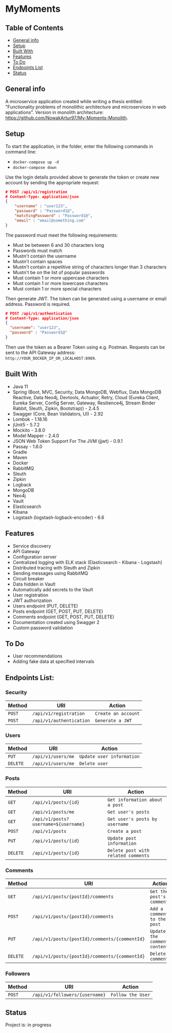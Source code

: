# MyMoments

## Table of Contents

- [General info](#general-info)
- [Setup](#setup)
- [Built With](#built-with)
- [Features](#features)
- [To Do](#to-do)
- [Endpoints List](#endpoints-list)
- [Status](#status)

## General info

A microservice application created while writing a thesis entitled: "Functionality problems of monolithic architecture and microservices in web applications". Version in monolith architecture: https://github.com/NowakArtur97/My-Moments-Monolith.

## Setup

To start the application, in the folder, enter the following commands in command line:

- `docker-compose up -d`
- `docker-compose down`

Use the login details provided above to generate the token or create new account by sending the appropriate request:

```json
# POST /api/v1/registration
# Content-Type: application/json
{
    "username" : "user123",
    "password" : "Password1@",
    "matchingPassword" : "Password1@",
    "email" : "email@something.com"
}
```

The password must meet the following requirements:

- Must be between 6 and 30 characters long
- Passwords must match
- Mustn't contain the username
- Mustn't contain spaces
- Mustn't contain a repetitive string of characters longer than 3 characters
- Mustn't be on the list of popular passwords
- Must contain 1 or more uppercase characters
- Must contain 1 or more lowercase characters
- Must contain 1 or more special characters

Then generate JWT. The token can be generated using a username or email address. Password is required.

```json
# POST /api/v1/authentication
# Content-Type: application/json
{
  "username": "user123",
  "password" : "Password1@"
}
```

Then use the token as a Bearer Token using e.g. Postman. Requests can be sent to the API Gateway address: `http://YOUR_DOCKER_IP_OR_LOCALHOST:8989`.

## Built With

- Java 11
- Spring (Boot, MVC, Security, Data MongoDB, Webflux, Data MongoDB Reactive, Data Neo4j, Devtools, Actuator, Retry, Cloud (Eureka Client, Eureka Server, Config Server, Gateway, Resilience4j, Stream Binder Rabbit, Sleuth, Zipkin, Bootstrap)) - 2.4.5
- Swagger (Core, Bean Validators, UI) - 2.92
- Lombok - 1.18.16
- jUnit5 - 5.7.2
- Mockito - 3.8.0
- Model Mapper - 2.4.0
- JSON Web Token Support For The JVM (jjwt) - 0.9.1
- Passay - 1.6.0
- Gradle
- Maven
- Docker
- RabbitMQ
- Sleuth
- Zipkin
- Logback
- MongoDB
- Neo4j
- Vault
- Elasticsearch
- Kibana
- Logstash (logstash-logback-encoder) - 6.6

## Features

- Service discovery
- API Gateway
- Configuration server
- Centralized logging with ELK stack (Elasticsearch - Kibana - Logstash)
- Distributed tracing with Sleuth and Zipkin
- Sending messages using RabbitMQ
- Circuit breaker
- Data hidden in Vault
- Automatically add secrets to the Vault
- User registration
- JWT authorization
- Users endpoint (PUT, DELETE)
- Posts endpoint (GET, POST, PUT, DELETE)
- Comments endpoint (GET, POST, PUT, DELETE)
- Documentation created using Swagger 2
- Custom password validation

## To Do

- User recommendations
- Adding fake data at specified intervals

## Endpoints List:

### Security

| Method | URI                      | Action                                |
| ------ | ------------------------ | ------------------------------------- |
| `POST` | `/api/v1/registration`   | `Create an account`    |
| `POST` | `/api/v1/authentication` | `Generate a JWT`                        |

### Users

| Method    | URI                          | Action                                                               |
| --------- | ---------------------------- | -------------------------------------------------------------------- |
| `PUT`     | `/api/v1/users/me`        | `Update user information`                                      |
| `DELETE`     | `/api/v1/users/me`        | `Delete user`                                      |

### Posts

| Method    | URI                          | Action                                                               |
| --------- | ---------------------------- | -------------------------------------------------------------------- |
| `GET`     | `/api/v1/posts/{id}` | `Get information about a post`                     |
| `GET`     | `/api/v1/posts/me` | `Get user's posts`                     |
| `GET`     | `/api/v1/posts?username=${username}`        | `Get user's posts by username`
| `POST`     | `/api/v1/posts`        | `Create a post`
| `PUT`     | `/api/v1/posts/{id}`        | `Update post information`                                      |
| `DELETE`     | `/api/v1/posts/{id}`        | `Delete post with related comments`                                      |

### Comments

| Method    | URI                          | Action                                                               |
| --------- | ---------------------------- | -------------------------------------------------------------------- |
| `GET`     | `/api/v1/posts/{postId}/comments` | `Get the post's comments`                     |
| `POST`     | `/api/v1/posts/{postId}/comments`        | `Add a comment to the post`
| `PUT`     | `/api/v1/posts/{postId}/comments/{commentId}`        | `Update the comment content`                                      |
| `DELETE`     | `/api/v1/posts/{postId}/comments/{commentId}`        | `Delete comment`                                      |

### Followers

| Method    | URI                          | Action                                                               |
| --------- | ---------------------------- | -------------------------------------------------------------------- |
| `POST`     | `/api/v1/followers/{username}`        | `Follow the User`

## Status

Project is: in progress
